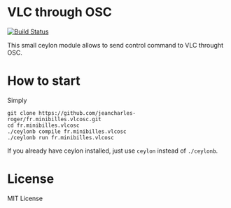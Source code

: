 # VLC through OSC

[![Build Status](https://drone.io/github.com/jeancharles-roger/fr.minibilles.vlcosc/status.png)](https://drone.io/github.com/jeancharles-roger/fr.minibilles.vlcosc/latest)

This small ceylon module allows to send control command to VLC throught OSC.

# How to start

Simply 

```
git clone https://github.com/jeancharles-roger/fr.minibilles.vlcosc.git
cd fr.minibilles.vlcosc
./ceylonb compile fr.minibilles.vlcosc
./ceylonb run fr.minibilles.vlcosc
```

If you already have ceylon installed, just use `ceylon` instead of `./ceylonb`.


# License

MIT License
